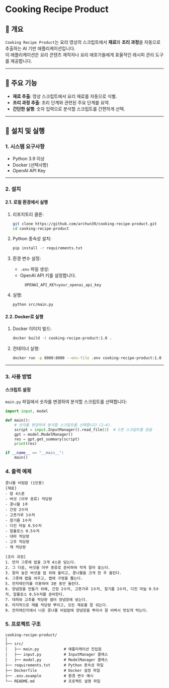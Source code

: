 # Cooking Recipe Product

## 📖 개요
`Cooking Recipe Product`는 요리 영상의 스크립트에서 **재료**와 **조리 과정**을 자동으로 추출하는 AI 기반 애플리케이션입니다.  
이 애플리케이션은 요리 콘텐츠 제작자나 요리 애호가들에게 효율적인 레시피 관리 도구를 제공합니다.

---

## 🎯 주요 기능
- **재료 추출**: 영상 스크립트에서 요리 재료를 자동으로 식별.
- **조리 과정 추출**: 조리 단계와 관련된 주요 단계를 요약.
- **간단한 실행**: 숫자 입력으로 분석할 스크립트를 간편하게 선택.

---

## 🚀 설치 및 실행

### 1. 시스템 요구사항
- Python 3.9 이상
- Docker (선택사항)
- OpenAI API Key

---

### 2. 설치

#### 2.1. 로컬 환경에서 실행
1. 리포지토리 클론:
    ```bash
    git clone https://github.com/archun39/cooking-recipe-product.git
    cd cooking-recipe-product
    ```

2. Python 종속성 설치:
    ```bash
    pip install -r requirements.txt
    ```

3. 환경 변수 설정:
    - `.env` 파일 생성:
    - OpenAI API 키를 설정합니다.
      ```plaintext
        OPENAI_API_KEY=your_openai_api_key
      ```

4. 실행:
    ```bash
    python src/main.py
    ```

#### 2.2. Docker로 실행
1. Docker 이미지 빌드:
    ```bash
    docker build -t cooking-recipe-product:1.0 .
    ```

2. 컨테이너 실행:
    ```bash
    docker run -p 8000:8000 --env-file .env cooking-recipe-product:1.0
    ```

---

### 3. 사용 방법

#### 스크립트 설정
`main.py` 파일에서 숫자를 변경하여 분석할 스크립트를 선택합니다:
```python
import input, model

def main():
    # 숫자를 변경하여 분석할 스크립트를 선택합니다 (1~4).
    script = input.InputManager().read_file(2)  # 1번 스크립트를 읽음
    gpt = model.ModelManager()
    res = gpt.get_summary(script)
    print(res)

if __name__ == "__main__":
    main()
```

### 4. 출력 예제
```plaintext
콩나물 비빔밥 (1인용)
[재료]
- 밥 4스푼
- 버섯 (아무 종류) 적당량
- 콩나물 1주
- 간장 2수저
- 고춧가루 1수저
- 참기름 1수저
- 다진 마늘 0.5수저
- 알룰로스 0.5수저
- 대파 적당량
- 고추 적당량
- 깨 적당량

[조리 과정]
1. 먼저 그릇에 밥을 크게 4스푼 담는다.
2. 그 다음, 버섯을 아무 종류로 준비하여 작게 잘라 놓는다.
3. 잘라 놓은 버섯을 밥 위에 올리고, 콩나물을 크게 한 주 올린다.
4. 그릇에 랩을 씌우고, 랩에 구멍을 뚫는다.
5. 전자레인지를 이용하여 3분 동안 돌린다.
6. 양념장을 만들기 위해, 간장 2수저, 고춧가루 1수저, 참기름 1수저, 다진 마늘 0.5수저, 알룰로스 0.5수저를 준비한다.
7. 대파와 고추를 적당량 썰어 양념장에 넣는다.
8. 마지막으로 깨를 적당량 뿌리고, 모든 재료를 잘 섞는다.
9. 전자레인지에서 나온 콩나물 비빔밥에 양념장을 뿌려서 잘 비벼서 맛있게 먹는다.
```

### 5. 프로젝트 구조
```plaintext
cooking-recipe-product/
│
├── src/
│   ├── main.py           # 애플리케이션 진입점
│   ├── input.py          # InputManager 클래스
│   ├── model.py          # ModelManager 클래스
├── requirements.txt      # Python 종속성 파일
├── Dockerfile            # Docker 설정 파일
├── .env.example          # 환경 변수 예시
└── README.md             # 프로젝트 설명 파일
```

    
